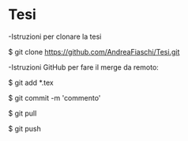 # Tesi
-Istruzioni per clonare la tesi

$ git clone https://github.com/AndreaFiaschi/Tesi.git

-Istruzioni GitHub per fare il merge da remoto:

$ git add *.tex

$ git commit -m 'commento'

$ git pull

$ git push
